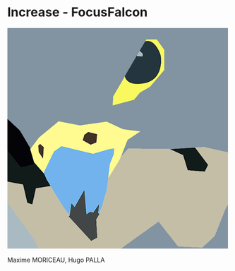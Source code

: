 # Increase - FocusFalcon

![Alt text](/public/img/logo.png?raw=true "Logo FocusFalcon")

Maxime MORICEAU, Hugo PALLA
